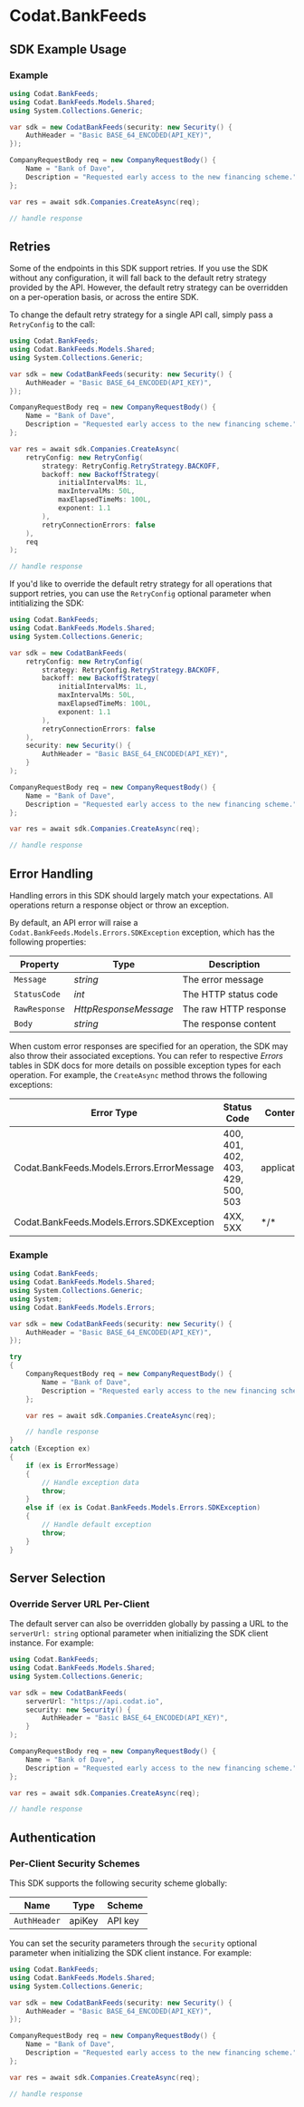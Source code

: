 # Codat.BankFeeds


<!-- Start SDK Example Usage [usage] -->
## SDK Example Usage

### Example

```csharp
using Codat.BankFeeds;
using Codat.BankFeeds.Models.Shared;
using System.Collections.Generic;

var sdk = new CodatBankFeeds(security: new Security() {
    AuthHeader = "Basic BASE_64_ENCODED(API_KEY)",
});

CompanyRequestBody req = new CompanyRequestBody() {
    Name = "Bank of Dave",
    Description = "Requested early access to the new financing scheme.",
};

var res = await sdk.Companies.CreateAsync(req);

// handle response
```
<!-- End SDK Example Usage [usage] -->

<!-- Start Retries [retries] -->
## Retries

Some of the endpoints in this SDK support retries. If you use the SDK without any configuration, it will fall back to the default retry strategy provided by the API. However, the default retry strategy can be overridden on a per-operation basis, or across the entire SDK.

To change the default retry strategy for a single API call, simply pass a `RetryConfig` to the call:
```csharp
using Codat.BankFeeds;
using Codat.BankFeeds.Models.Shared;
using System.Collections.Generic;

var sdk = new CodatBankFeeds(security: new Security() {
    AuthHeader = "Basic BASE_64_ENCODED(API_KEY)",
});

CompanyRequestBody req = new CompanyRequestBody() {
    Name = "Bank of Dave",
    Description = "Requested early access to the new financing scheme.",
};

var res = await sdk.Companies.CreateAsync(
    retryConfig: new RetryConfig(
        strategy: RetryConfig.RetryStrategy.BACKOFF,
        backoff: new BackoffStrategy(
            initialIntervalMs: 1L,
            maxIntervalMs: 50L,
            maxElapsedTimeMs: 100L,
            exponent: 1.1
        ),
        retryConnectionErrors: false
    ),
    req
);

// handle response
```

If you'd like to override the default retry strategy for all operations that support retries, you can use the `RetryConfig` optional parameter when intitializing the SDK:
```csharp
using Codat.BankFeeds;
using Codat.BankFeeds.Models.Shared;
using System.Collections.Generic;

var sdk = new CodatBankFeeds(
    retryConfig: new RetryConfig(
        strategy: RetryConfig.RetryStrategy.BACKOFF,
        backoff: new BackoffStrategy(
            initialIntervalMs: 1L,
            maxIntervalMs: 50L,
            maxElapsedTimeMs: 100L,
            exponent: 1.1
        ),
        retryConnectionErrors: false
    ),
    security: new Security() {
        AuthHeader = "Basic BASE_64_ENCODED(API_KEY)",
    }
);

CompanyRequestBody req = new CompanyRequestBody() {
    Name = "Bank of Dave",
    Description = "Requested early access to the new financing scheme.",
};

var res = await sdk.Companies.CreateAsync(req);

// handle response
```
<!-- End Retries [retries] -->

<!-- Start Error Handling [errors] -->
## Error Handling

Handling errors in this SDK should largely match your expectations. All operations return a response object or throw an exception.

By default, an API error will raise a `Codat.BankFeeds.Models.Errors.SDKException` exception, which has the following properties:

| Property      | Type                  | Description           |
|---------------|-----------------------|-----------------------|
| `Message`     | *string*              | The error message     |
| `StatusCode`  | *int*                 | The HTTP status code  |
| `RawResponse` | *HttpResponseMessage* | The raw HTTP response |
| `Body`        | *string*              | The response content  |

When custom error responses are specified for an operation, the SDK may also throw their associated exceptions. You can refer to respective *Errors* tables in SDK docs for more details on possible exception types for each operation. For example, the `CreateAsync` method throws the following exceptions:

| Error Type                                 | Status Code                       | Content Type     |
| ------------------------------------------ | --------------------------------- | ---------------- |
| Codat.BankFeeds.Models.Errors.ErrorMessage | 400, 401, 402, 403, 429, 500, 503 | application/json |
| Codat.BankFeeds.Models.Errors.SDKException | 4XX, 5XX                          | \*/\*            |

### Example

```csharp
using Codat.BankFeeds;
using Codat.BankFeeds.Models.Shared;
using System.Collections.Generic;
using System;
using Codat.BankFeeds.Models.Errors;

var sdk = new CodatBankFeeds(security: new Security() {
    AuthHeader = "Basic BASE_64_ENCODED(API_KEY)",
});

try
{
    CompanyRequestBody req = new CompanyRequestBody() {
        Name = "Bank of Dave",
        Description = "Requested early access to the new financing scheme.",
    };

    var res = await sdk.Companies.CreateAsync(req);

    // handle response
}
catch (Exception ex)
{
    if (ex is ErrorMessage)
    {
        // Handle exception data
        throw;
    }
    else if (ex is Codat.BankFeeds.Models.Errors.SDKException)
    {
        // Handle default exception
        throw;
    }
}
```
<!-- End Error Handling [errors] -->

<!-- Start Server Selection [server] -->
## Server Selection

### Override Server URL Per-Client

The default server can also be overridden globally by passing a URL to the `serverUrl: string` optional parameter when initializing the SDK client instance. For example:
```csharp
using Codat.BankFeeds;
using Codat.BankFeeds.Models.Shared;
using System.Collections.Generic;

var sdk = new CodatBankFeeds(
    serverUrl: "https://api.codat.io",
    security: new Security() {
        AuthHeader = "Basic BASE_64_ENCODED(API_KEY)",
    }
);

CompanyRequestBody req = new CompanyRequestBody() {
    Name = "Bank of Dave",
    Description = "Requested early access to the new financing scheme.",
};

var res = await sdk.Companies.CreateAsync(req);

// handle response
```
<!-- End Server Selection [server] -->

<!-- Start Authentication [security] -->
## Authentication

### Per-Client Security Schemes

This SDK supports the following security scheme globally:

| Name         | Type   | Scheme  |
| ------------ | ------ | ------- |
| `AuthHeader` | apiKey | API key |

You can set the security parameters through the `security` optional parameter when initializing the SDK client instance. For example:
```csharp
using Codat.BankFeeds;
using Codat.BankFeeds.Models.Shared;
using System.Collections.Generic;

var sdk = new CodatBankFeeds(security: new Security() {
    AuthHeader = "Basic BASE_64_ENCODED(API_KEY)",
});

CompanyRequestBody req = new CompanyRequestBody() {
    Name = "Bank of Dave",
    Description = "Requested early access to the new financing scheme.",
};

var res = await sdk.Companies.CreateAsync(req);

// handle response
```
<!-- End Authentication [security] -->

<!-- Placeholder for Future Speakeasy SDK Sections -->
